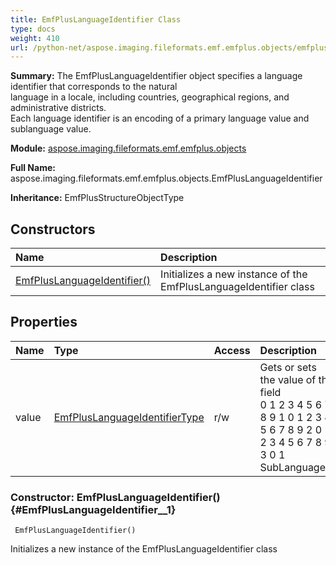 ```yaml
---
title: EmfPlusLanguageIdentifier Class
type: docs
weight: 410
url: /python-net/aspose.imaging.fileformats.emf.emfplus.objects/emfpluslanguageidentifier/
---
```


**Summary:** The EmfPlusLanguageIdentifier object specifies a language identifier that corresponds to the natural<br/>            language in a locale, including countries, geographical regions, and administrative districts. <br/>            Each language identifier is an encoding of a primary language value and sublanguage value.

**Module:** [aspose.imaging.fileformats.emf.emfplus.objects](/imaging/python-net/aspose.imaging.fileformats.emf.emfplus.objects/)

**Full Name:** aspose.imaging.fileformats.emf.emfplus.objects.EmfPlusLanguageIdentifier

**Inheritance:** EmfPlusStructureObjectType

## **Constructors**
| **Name** | **Description** |
| :- | :- |
| [EmfPlusLanguageIdentifier()](#EmfPlusLanguageIdentifier__1) | Initializes a new instance of the EmfPlusLanguageIdentifier class |
## **Properties**
| **Name** | **Type** | **Access** | **Description** |
| :- | :- | :- | :- |
| value | [EmfPlusLanguageIdentifierType](/imaging/python-net/aspose.imaging.fileformats.emf.emfplus.consts/emfpluslanguageidentifiertype/) | r/w | Gets or sets the value of the field<br/>              0 1 2 3 4 5 6 7 8 9 1 0 1 2 3 4 5 6 7 8 9 2 0 1 2 3 4 5 6 7 8 9 3 0 1<br/>            SubLanguageId|   PrimaryLanguageId | <br/>            SubLanguageId (6 bits): The country, geographic region or administrative district for the natural language specified in the PrimaryLanguageId field.<br/>            Sublanguage identifiers are vendor-extensible. Vendor-defined sublanguage identifiers MUST be in the range 0x20 to 0x3F, inclusive.<br/>            PrimaryLanguageId (10 bits): The natural language.<br/>            Primary language identifiers are vendor-extensible. Vendor-defined primary language identifiers MUST be in the range 0x0200 to 0x03FF, inclusive. |


### Constructor: EmfPlusLanguageIdentifier() {#EmfPlusLanguageIdentifier__1}


```
 EmfPlusLanguageIdentifier() 
```

Initializes a new instance of the EmfPlusLanguageIdentifier class

